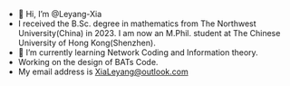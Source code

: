- 👋 Hi, I’m @Leyang-Xia
- I received the B.Sc. degree in mathematics from The Northwest University(China) in 2023. I am now an M.Phil. student at The Chinese University of Hong Kong(Shenzhen).
- 🌱 I’m currently learning Network Coding and Information theory.
- Working on the design of BATs Code.
- My email address is XiaLeyang@outlook.com

<!---
Leyang-Xia/Leyang-Xia is a ✨ special ✨ repository because its `README.md` (this file) appears on your GitHub profile.
You can click the Preview link to take a look at your changes.
--->
